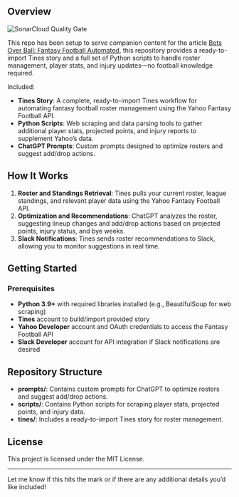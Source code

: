 ## Overview

![SonarCloud Quality Gate](https://sonarcloud.io/api/project_badges/measure?project=tyler-tee_bots-over-ball&metric=alert_status)


This repo has been setup to serve companion content for the article [Bots Over Ball: Fantasy Football Automated](https://www.lambdasandlapdogs.com/blog/bots-over-ball-fantasy-football-automated), this repository provides a ready-to-import Tines story and a full set of Python scripts to handle roster management, player stats, and injury updates—no football knowledge required.

Included:

- **Tines Story**: A complete, ready-to-import Tines workflow for automating fantasy football roster management using the Yahoo Fantasy Football API.
- **Python Scripts**: Web scraping and data parsing tools to gather additional player stats, projected points, and injury reports to supplement Yahoo’s data.
- **ChatGPT Prompts**: Custom prompts designed to optimize rosters and suggest add/drop actions.

## How It Works

1. **Roster and Standings Retrieval**: Tines pulls your current roster, league standings, and relevant player data using the Yahoo Fantasy Football API.
2. **Optimization and Recommendations**: ChatGPT analyzes the roster, suggesting lineup changes and add/drop actions based on projected points, injury status, and bye weeks.
3. **Slack Notifications**: Tines sends roster recommendations to Slack, allowing you to monitor suggestions in real time.

## Getting Started

### Prerequisites

- **Python 3.9+** with required libraries installed (e.g., BeautifulSoup for web scraping)
- **Tines** account to build/import provided story
- **Yahoo Developer** account and OAuth credentials to access the Fantasy Football API
- **Slack Developer** account for API integration if Slack notifications are desired

## Repository Structure

- **prompts/**: Contains custom prompts for ChatGPT to optimize rosters and suggest add/drop actions.
- **scripts/**: Contains Python scripts for scraping player stats, projected points, and injury data.
- **tines/**: Includes a ready-to-import Tines story for roster management.

## License

This project is licensed under the MIT License.

---

Let me know if this hits the mark or if there are any additional details you’d like included!